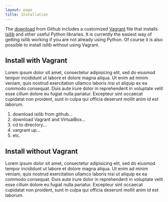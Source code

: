 ```yaml
---
layout: page
title: Installation
---
```


The [download](https://github.com/mclevey/web_of_science_isi) from Github includes a customized [Vagrant](https://www.vagrantup.com) file that installs [isilib](https://github.com/mclevey/web_of_science_isi) and other useful Python libraries. It is currently the easiest way of getting isilib working if you are not already using Python. Of course it is also possible to install isilib without using Vagrant. 

## Install with Vagrant

Lorem ipsum dolor sit amet, consectetur adipisicing elit, sed do eiusmod tempor incididunt ut labore et dolore magna aliqua. Ut enim ad minim veniam, quis nostrud exercitation ullamco laboris nisi ut aliquip ex ea commodo consequat. Duis aute irure dolor in reprehenderit in voluptate velit esse cillum dolore eu fugiat nulla pariatur. Excepteur sint occaecat cupidatat non proident, sunt in culpa qui officia deserunt mollit anim id est laborum.

1. download isilib from github...
2. download Vagrant and VirtualBox...
3. cd to directory...
4. vargrant up...
5. etc. 

## Install without Vagrant

Lorem ipsum dolor sit amet, consectetur adipisicing elit, sed do eiusmod
tempor incididunt ut labore et dolore magna aliqua. Ut enim ad minim veniam,
quis nostrud exercitation ullamco laboris nisi ut aliquip ex ea commodo
consequat. Duis aute irure dolor in reprehenderit in voluptate velit esse
cillum dolore eu fugiat nulla pariatur. Excepteur sint occaecat cupidatat non
proident, sunt in culpa qui officia deserunt mollit anim id est laborum.